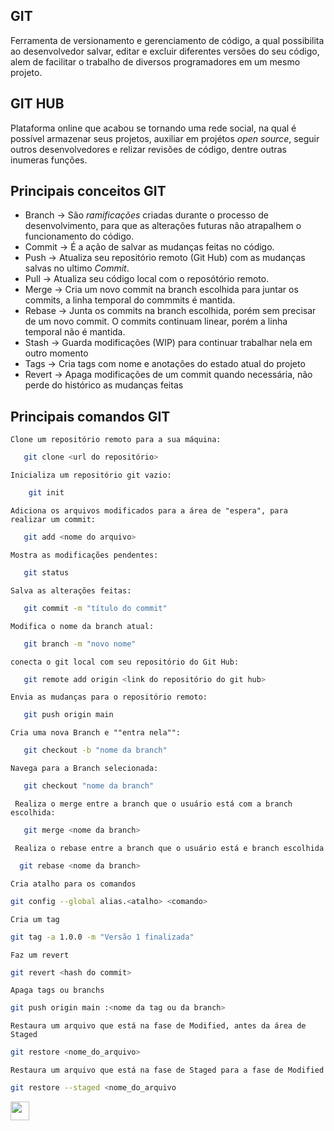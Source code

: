 ## GIT 

Ferramenta de versionamento e gerenciamento de código, a qual possibilita ao desenvolvedor salvar, editar e excluir diferentes versões do seu código, alem de facilitar o trabalho de diversos programadores em um mesmo projeto.

## GIT HUB

Plataforma online que acabou se tornando uma rede social, na qual é possível armazenar seus projetos, auxiliar em projétos *open source*, seguir outros desenvolvedores e relizar revisões de código, dentre outras inumeras funções. 

 ## Principais conceitos GIT

   - Branch -> São *ramificações* criadas durante o processo de desenvolvimento, para que as alterações futuras não atrapalhem o funcionamento do código.
   - Commit -> É a ação de salvar as mudanças feitas no código.
   - Push -> Atualiza seu repositório remoto (Git Hub) com as mudanças salvas no ultimo *Commit*.
   - Pull -> Atualiza seu código local com o reposótório remoto. 
   - Merge -> Cria um novo commit na branch escolhida para juntar os commits, a linha temporal do commmits é mantida.
   - Rebase -> Junta os commits na branch escolhida, porém sem precisar de um novo commit. O commits continuam linear, porém a linha temporal não é mantida.
   - Stash -> Guarda modificações (WIP) para continuar trabalhar nela em outro momento
   - Tags -> Cria tags com nome e anotações do estado atual do projeto
   - Revert -> Apaga modificações de um commit quando necessária, não perde do histórico as mudanças feitas
   
## Principais comandos GIT

```Clone um repositório remoto para a sua máquina:```
```bash
   git clone <url do repositório>
```
``` Inicializa um repositório git vazio: ```
```bash
    git init 
```
``` Adiciona os arquivos modificados para a área de "espera", para realizar um commit: ```
``` bash 
   git add <nome do arquivo>
```
``` Mostra as modificações pendentes:  ```
``` bash 
   git status
```
``` Salva as alterações feitas: ```
``` bash 
   git commit -m "título do commit"
```
``` Modifica o nome da branch atual: ```
``` bash 
   git branch -m "novo nome"
```
``` conecta o git local com seu repositório do Git Hub: ```
``` bash 
   git remote add origin <link do repositório do git hub>
```
``` Envia as mudanças para o repositório remoto: ```
``` bash 
   git push origin main
```
``` Cria uma nova Branch e ""entra nela"": ```
``` bash 
   git checkout -b "nome da branch"
```
``` Navega para a Branch selecionada: ```
``` bash 
   git checkout "nome da branch"
```
``` Realiza o merge entre a branch que o usuário está com a branch escolhida:```
```bash 
   git merge <nome da branch>
```
``` Realiza o rebase entre a branch que o usuário está e branch escolhida```
```bash
  git rebase <nome da branch>
```
``` Cria atalho para os comandos ```
```bash
git config --global alias.<atalho> <comando>
```
``` Cria um tag ```
``` bash
git tag -a 1.0.0 -m "Versão 1 finalizada"
```
``` Faz um revert ```
```bash
git revert <hash do commit>
```
```Apaga tags ou branchs```
```bash
git push origin main :<nome da tag ou da branch>
```
``` Restaura um arquivo que está na fase de Modified, antes da área de Staged ```
``` bash
git restore <nome_do_arquivo>
```
``` Restaura um arquivo que está na fase de Staged para a fase de Modified ```
``` bash
git restore --staged <nome_do_arquivo
```
[<img width="30" src="https://cdn-icons-png.flaticon.com/512/137/137518.png" alt="" title="" class="loaded">](/README.md)
